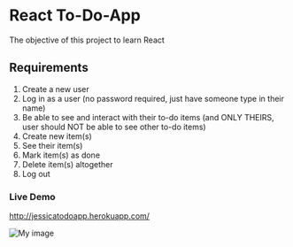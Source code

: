 # React To-Do-App
The objective of this project to learn React

## Requirements
1. Create a new user
2. Log in as a user (no password required, just have someone type in their name)
3. Be able to see and interact with their to-do items (and ONLY THEIRS, user should NOT be able to see other to-do items)
4. Create new item(s)
5. See their item(s)
6. Mark item(s) as done
7. Delete item(s) altogether
8. Log out


### Live Demo
http://jessicatodoapp.herokuapp.com/

![My image](https://github.com/giocare/React-To-Do/blob/master/src/demo.gif)

